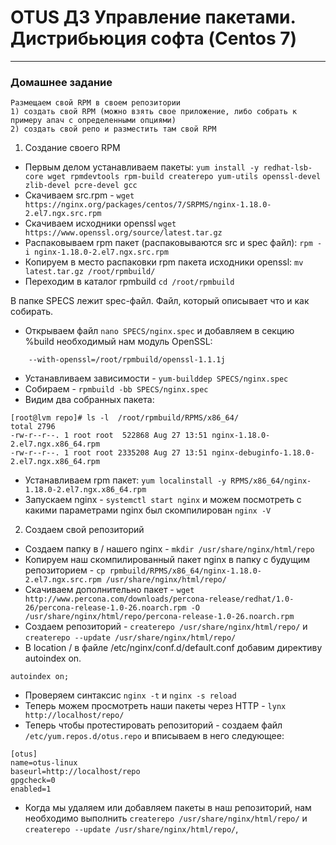 # OTUS ДЗ Управление пакетами. Дистрибьюция софта (Centos 7)
-----------------------------------------------------------------------
### Домашнее задание

    Размещаем свой RPM в своем репозитории
    1) создать свой RPM (можно взять свое приложение, либо собрать к примеру апач с определенными опциями)
    2) создать свой репо и разместить там свой RPM
        
1. Создание своего RPM
- Первым делом устанавливаем пакеты: ```yum install -y redhat-lsb-core wget rpmdevtools rpm-build createrepo yum-utils openssl-devel zlib-devel pcre-devel gcc```
- Скачиваем src.rpm - ```wget https://nginx.org/packages/centos/7/SRPMS/nginx-1.18.0-2.el7.ngx.src.rpm ```
- Скачиваем исходники openssl ```wget https://www.openssl.org/source/latest.tar.gz```
- Распаковываем rpm пакет (распаковываются src и spec файл): ```rpm -i nginx-1.18.0-2.el7.ngx.src.rpm```
- Копируем в место распаковки rpm пакета исходники openssl: ```mv latest.tar.gz /root/rpmbuild/```
- Переходим в каталог rpmbuild ```cd /root/rpmbuild```

В папке SPECS лежит spec-файл. Файл, который описывает что и как собирать.
- Открываем файл ```nano SPECS/nginx.spec``` и добавляем в секцию %build необходимый нам модуль OpenSSL:
```
    --with-openssl=/root/rpmbuild/openssl-1.1.1j

```
- Устанавливаем зависимости - ```yum-builddep SPECS/nginx.spec```
- Собираем - ```rpmbuild -bb SPECS/nginx.spec```
- Видим два собранных пакета:
```
[root@lvm repo]# ls -l  /root/rpmbuild/RPMS/x86_64/
total 2796
-rw-r--r--. 1 root root  522868 Aug 27 13:51 nginx-1.18.0-2.el7.ngx.x86_64.rpm
-rw-r--r--. 1 root root 2335208 Aug 27 13:51 nginx-debuginfo-1.18.0-2.el7.ngx.x86_64.rpm
```
- Устанавливаем rpm пакет: ```yum localinstall -y RPMS/x86_64/nginx-1.18.0-2.el7.ngx.x86_64.rpm```
- Запускаем nginx - ```systemctl start nginx``` и можем посмотреть с какими параметрами nginx был скомпилирован ```nginx -V```

2. Создаем свой репозиторий
- Создаем папку в / нашего nginx - ```mkdir /usr/share/nginx/html/repo```
- Копируем наш скомпилированный пакет nginx в папку с будущим репозиторием - ```cp rpmbuild/RPMS/x86_64/nginx-1.18.0-2.el7.ngx.src.rpm /usr/share/nginx/html/repo/```
- Скачиваем дополнительно пакет - ```wget http://www.percona.com/downloads/percona-release/redhat/1.0-26/percona-release-1.0-26.noarch.rpm -O /usr/share/nginx/html/repo/percona-release-1.0-26.noarch.rpm```
- Создаем репозиторий - ```createrepo /usr/share/nginx/html/repo/``` и ```createrepo --update /usr/share/nginx/html/repo/```
- В location / в файле /etc/nginx/conf.d/default.conf добавим директиву autoindex on.
```
autoindex on;
```
- Проверяем синтаксис ```nginx -t``` и ```nginx -s reload```
- Теперь можем просмотреть наши пакеты через HTTP - ```lynx http://localhost/repo/```
- Теперь чтобы протестировать репозиторий - создаем файл ``` /etc/yum.repos.d/otus.repo``` и вписываем в него следующее:
```
[otus]
name=otus-linux
baseurl=http://localhost/repo
gpgcheck=0
enabled=1
```
- Когда мы удаляем или добавляем пакеты в наш репозиторий, нам необходимо выполнить ```createrepo /usr/share/nginx/html/repo/``` и ```createrepo --update /usr/share/nginx/html/repo/```, 

